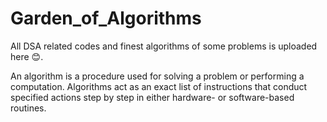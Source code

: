 # Garden_of_Algorithms
All DSA related codes and finest algorithms of some problems is uploaded here 😊.

An algorithm is a procedure used for solving a problem or performing a computation. Algorithms act as an exact list of instructions that conduct specified actions step by step in either hardware- or software-based routines.
